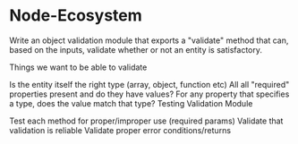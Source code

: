 # Node-Ecosystem

Write an object validation module that exports a "validate" method that can, based on the inputs, validate whether or not an entity is satisfactory.

Things we want to be able to validate

Is the entity itself the right type (array, object, function etc)
All all "required" properties present and do they have values?
For any property that specifies a type, does the value match that type?
Testing
Validation Module

Test each method for proper/improper use (required params)
Validate that validation is reliable
Validate proper error conditions/returns
